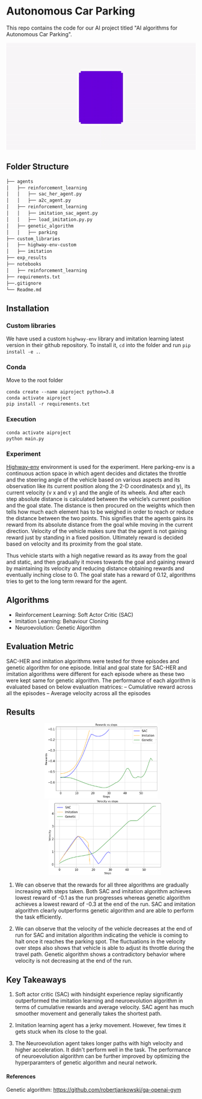 # Autonomous Car Parking

This repo contains the code for our AI project titled "AI algorithms for Autonomous Car Parking".


<p align="center">
  <img alt="result video" src="exp_results\results.gif" />
</p>

## Folder Structure
```bash
├── agents
│   ├── reinforcement_learning
│   │   ├── sac_her_agent.py
│   │   ├── a2c_agent.py
│   ├── reinforcement_learning
│   │   ├── imitation_sac_agent.py
│   │   ├── load_imitation.py.py
│   ├── genetic_algorithm
│   │   ├── parking
├── custom_libraries
│   ├── highway-env-custom
│   ├── imitation
├── exp_results
├── notebooks
│   ├── reinforcement_learning
├── requirements.txt
├──.gitignore  
└── Readme.md
```

## Installation

### Custom libraries
We have used a custom ```highway-env``` library and imitation learning latest version in their github repository. To install it, ```cd``` into the folder and run ```pip install -e .```.

### Conda
Move to the root folder
```
conda create --name aiproject python=3.8
conda activate aiproject
pip install -r requirements.txt
```
### Execution
```
conda activate aiproject
python main.py

```

### Experiment

[Highway-env](https://github.com/eleurent/highway-env) environment is used for the experiment. Here parking-env is a continuous action space in which agent decides and dictates the throttle and the steering angle of the vehicle based on various aspects and its observation like its current position along the 2-D coordinates(x and y), its current velocity (v x and v y) and the angle of its wheels. And after each step absolute distance is calculated between the vehicle’s current position and the goal state. The distance is then procured on the weights which then tells how much each element has to be weighed in order to reach or reduce the distance between the two points. This signifies that the agents gains its reward from its absolute distance from the goal while moving in the current direction. Velocity of the vehicle makes sure that the agent is not gaining reward just by standing in a fixed position. Ultimately reward is decided based on velocity and its proximity from the goal state.

Thus vehicle starts with a high negative reward as its away from the goal and static, and then gradually it moves towards the goal and gaining reward by maintaining its velocity and reducing distance obtaining rewards and eventually inching close to 0. The goal state has a reward of 0.12, algorithms tries to get to the long term reward for the agent.

## Algorithms

* Reinforcement Learning: Soft Actor Critic (SAC)
* Imitation Learning: Behaviour Cloning
* Neuroevolution: Genetic Algorithm


## Evaluation Metric

SAC-HER and imitation algorithms were tested for three episodes and genetic
algorithm for one episode. Initial and goal state for SAC-HER and imitation
algorithms were different for each episode where as these two were kept same
for genetic algorithm. The performance of each algorithm is evaluated based on
below evaluation matrices:
– Cumulative reward across all the episodes
– Average velocity across all the episodes

## Results

<p align="center">
  <img alt="result video" src="exp_results\Rewards vs steps.png"  width="300" height="200"/>
  <img alt="result video" src="exp_results\Velocity vs steps.png" width="300" height="200"/ style="padding-left:20px;">
</p>

1) We can observe that the rewards for all three algorithms are gradually increasing with steps taken. Both SAC and imitation algorithm achieves lowest reward of -0.1 as the run progresses whereas genetic algorithm achieves a lowest reward of -0.3 at the end of the run. SAC and imitation algorithm clearly outperforms genetic algorithm and are able  to perform the task efficiently.

2) We can observe that the velocity of the vehicle decreases at the end of run for SAC and imitation algorithm indicating the vehicle is coming to halt once it reaches the parking spot. The fluctuations in the velocity over steps also shows that vehicle is able to adjust its throttle during the travel path. Genetic algorithm shows a contradictory behavior where velocity is not decreasing at the end of the run.

## Key Takeaways
1) Soft actor critic (SAC) with hindsight experience replay significantly outperformed the imitation learning and neuroevolution algorithm in terms of cumulative rewards and average velocity. SAC agent has much smoother movement and generally takes the shortest path.

2) Imitation learning agent has a jerky movement. However, few times it gets stuck when its close to the goal.

3) The Neuroevolution agent takes longer paths with high velocity and higher acceleration. It didn't perform well in the task. The performance of neuroevolution algorithm can be further improved by optimizing the hyperparamters of genetic algorithm and neural network.


#### References 
Genetic algorithm: https://github.com/robertjankowski/ga-openai-gym
